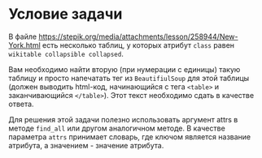 # Условие задачи

В файле https://stepik.org/media/attachments/lesson/258944/New-York.html  есть несколько таблиц, у которых атрибут `class` равен `wikitable collapsible collapsed`.

Вам необходимо найти вторую (при нумерации с единицы) такую таблицу и просто напечатать тег из `BeautifiulSoup` для этой таблицы (должен выводить html-код, начинающийся с тега `<table>` и заканчивающийся `</table>`). Этот текст необходимо сдать в качестве ответа.

Для решения этой задачи полезно использовать аргумент attrs в методе `find_all` или другом аналогичном методе. В качестве параметра `attrs` принимает словарь, где ключом является название атрибута, а значением - значение атрибута.
